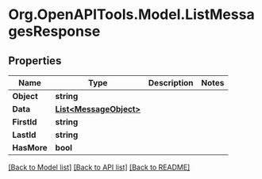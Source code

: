 # Org.OpenAPITools.Model.ListMessagesResponse

## Properties

Name | Type | Description | Notes
------------ | ------------- | ------------- | -------------
**Object** | **string** |  | 
**Data** | [**List&lt;MessageObject&gt;**](MessageObject.md) |  | 
**FirstId** | **string** |  | 
**LastId** | **string** |  | 
**HasMore** | **bool** |  | 

[[Back to Model list]](../README.md#documentation-for-models) [[Back to API list]](../README.md#documentation-for-api-endpoints) [[Back to README]](../README.md)


